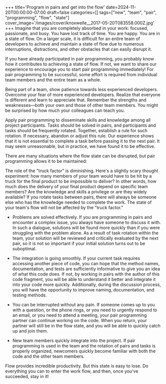 +++
title='Program in pairs and get into the flow'
date=2024-11-20T00:00:00-07:00
draft=false
categories=[]
tags=["new", "team", "pair", "programming", "flow", "state"]
cover_image='/images/cover/knoxwelle__2017-05-20T083558.000Z.jpg'
+++
Imagine that you are completely absorbed in your work: focused, passionate, and busy. You have lost track of time. You are happy. You are in a state of flow. On a larger scale, it is difficult for an entire team of developers to achieve and maintain a state of flow due to numerous interruptions, distractions, and other obstacles that can easily disrupt it.

If you have already participated in pair programming, you probably know how it contributes to achieving a state of flow. If not, we want to share our experience to encourage you to start pair programming immediately! For pair programming to be successful, some effort is required from individual team members and the entire team as a whole.

Being part of a team, show patience towards less experienced developers. Overcome your fear of more experienced developers. Realize that everyone is different and learn to appreciate that. Remember the strengths and weaknesses—both your own and those of other team members. You might be surprised by how much your colleagues can teach you.

Apply pair programming to disseminate skills and knowledge among all project participants. Tasks should be solved in pairs, and participants and tasks should be frequently rotated. Together, establish a rule for such rotation. If necessary, abandon or adjust this rule. Our experience shows that it is not essential to complete a task before passing it to the next pair. It may seem unreasonable, but in practice, we have found it to be effective.

There are many situations where the flow state can be disrupted, but pair programming allows it to be maintained:

The role of the "truck factor" is diminishing. Here's a slightly scary thought experiment: how many members of your team would have to be hit by a truck for the final product to be impossible to deliver? In other words, how much does the delivery of your final product depend on specific team members? Are the knowledge and skills a privilege or are they widely available? If you rotate tasks between pairs, there will always be someone else who has the knowledge needed to complete the work. The state of your team's flow will not be affected by the "truck factor."

- Problems are solved effectively. If you are programming in pairs and encounter a complex issue, you always have someone to discuss it with. In such a dialogue, solutions will be found more quickly than if you were struggling with the problem alone. As a result of task rotation within the team, your solution will be reviewed and critically evaluated by the next pair, so it is not so important if your initial solution turns out to be suboptimal.

- The integration is going smoothly. If your current task requires accessing another piece of code, you can hope that the method names, documentation, and tests are sufficiently informative to give you an idea of what this code does. If not, by working in pairs with the author of this code fragment, you will be able to understand it better and integrate it into your code more quickly. Additionally, during the discussion process, you will have the opportunity to improve naming, documentation, and testing methods.

- You can be interrupted without any pain. If someone comes up to you with a question, or the phone rings, or you need to urgently respond to an email, or you need to attend a meeting, your pair programming partner can continue working on the code. When you return, your partner will still be in the flow state, and you will be able to quickly catch up and join them.

- New team members quickly integrate into the project. If pair programming is used in the team and the rotation of pairs and tasks is properly organized, newcomers quickly become familiar with both the code and the other team members.

Flow provides incredible productivity. But this state is easy to lose. Do everything you can to enter the work flow, and then, once you've succeeded, stay in it!